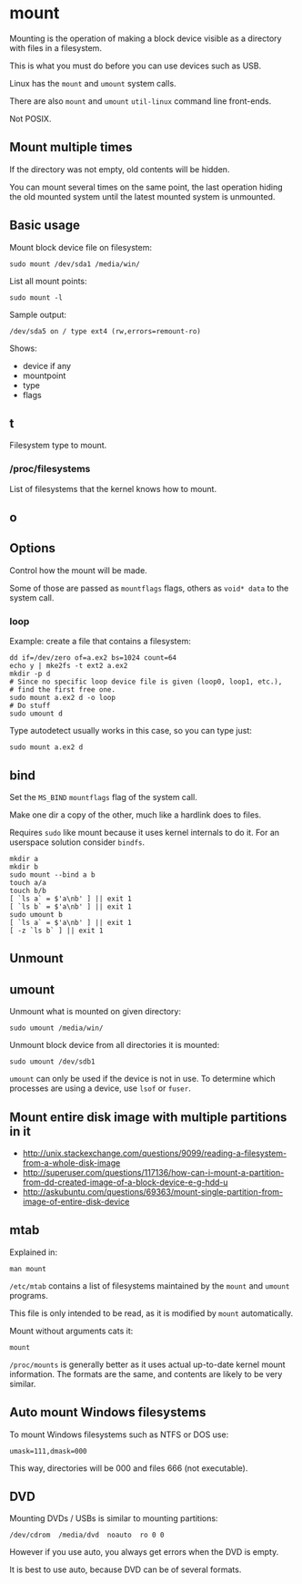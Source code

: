 # mount

Mounting is the operation of making a block device visible as a directory with files in a filesystem.

This is what you must do before you can use devices such as USB.

Linux has the `mount` and `umount` system calls.

There are also `mount` and `umount` `util-linux` command line front-ends.

Not POSIX.

## Mount multiple times

If the directory was not empty, old contents will be hidden.

You can mount several times on the same point, the last operation hiding the old mounted system until the latest mounted system is unmounted.

## Basic usage

Mount block device file on filesystem:

    sudo mount /dev/sda1 /media/win/

List all mount points:

    sudo mount -l

Sample output:

    /dev/sda5 on / type ext4 (rw,errors=remount-ro)

Shows:

- device if any
- mountpoint
- type
- flags

## t

Filesystem type to mount.

### /proc/filesystems

List of filesystems that the kernel knows how to mount.

## o

## Options

Control how the mount will be made.

Some of those are passed as `mountflags` flags, others as `void* data` to the system call.

### loop

Example: create a file that contains a filesystem:

    dd if=/dev/zero of=a.ex2 bs=1024 count=64
    echo y | mke2fs -t ext2 a.ex2
    mkdir -p d
    # Since no specific loop device file is given (loop0, loop1, etc.),
    # find the first free one.
    sudo mount a.ex2 d -o loop
    # Do stuff
    sudo umount d

Type autodetect usually works in this case, so you can type just:

    sudo mount a.ex2 d

## bind

Set the `MS_BIND` `mountflags` flag of the system call.

Make one dir a copy of the other, much like a hardlink does to files.

Requires `sudo` like mount because it uses kernel internals to do it. For an userspace solution consider `bindfs`.

    mkdir a
    mkdir b
    sudo mount --bind a b
    touch a/a
    touch b/b
    [ `ls a` = $'a\nb' ] || exit 1
    [ `ls b` = $'a\nb' ] || exit 1
    sudo umount b
    [ `ls a` = $'a\nb' ] || exit 1
    [ -z `ls b` ] || exit 1

## Unmount

## umount

Unmount what is mounted on given directory:

    sudo umount /media/win/

Unmount block device from all directories it is mounted:

    sudo umount /dev/sdb1

`umount` can only be used if the device is not in use. To determine which processes are using a device, use `lsof` or `fuser`.

## Mount entire disk image with multiple partitions in it

- <http://unix.stackexchange.com/questions/9099/reading-a-filesystem-from-a-whole-disk-image>
- <http://superuser.com/questions/117136/how-can-i-mount-a-partition-from-dd-created-image-of-a-block-device-e-g-hdd-u>
- <http://askubuntu.com/questions/69363/mount-single-partition-from-image-of-entire-disk-device>

## mtab

Explained in:

    man mount

`/etc/mtab` contains a list of filesystems maintained by the `mount` and `umount` programs.

This file is only intended to be read, as it is modified by `mount` automatically.

Mount without arguments cats it:

    mount

`/proc/mounts` is generally better as it uses actual up-to-date kernel mount information. The formats are the same, and contents are likely to be very similar.

## Auto mount Windows filesystems

To mount Windows filesystems such as NTFS or DOS use:

    umask=111,dmask=000

This way, directories will be 000 and files 666 (not executable).

## DVD

Mounting DVDs / USBs is similar to mounting partitions:

    /dev/cdrom 	/media/dvd 	noauto 	ro 0 0

However if you use auto, you always get errors when the DVD is empty.

It is best to use auto, because DVD can be of several formats.
